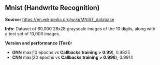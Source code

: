 ## Mnist (Handwrite Recognition)

**Source:**
https://en.wikipedia.org/wiki/MNIST_database

**Info:**
Dataset of 60,000 28x28 grayscale images of the 10 digits, along with a test set of 10,000 images.

**Version and performance (Test):**
- **DNN** max(10 epochs vs **Callbacks training > 0.99**), 0.9825
- **CNN** max(20 epochs vs **Callbacks training > 0.998**), 0.9914
